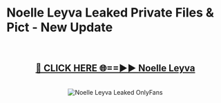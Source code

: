 # Noelle Leyva Leaked Private Files & Pict - New Update
<br>
<div align="center">
<h2><a href="https://mediafilles.blogspot.com/?title=Noelle_Leyva" rel="nofollow">🔴 CLICK HERE 🌐==►► Noelle Leyva</a></h2>
<br>
<a href="https://mediafilles.blogspot.com/?title=Noelle_Leyva" rel="nofollow" data-target="animated-image.originalLink"><img src="https://i.ibb.co.com/WyWwxjT/player-gif2.gif" alt="Noelle Leyva Leaked OnlyFans" style="max-width: 100%; display: inline-block;" data-target="animated-image.originalImage"></a>
</div>
<br>